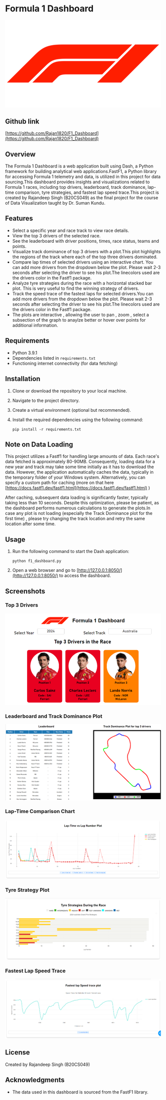 # Formula 1 Dashboard

![Formula 1 Logo](logo.png)

## Github link 
[https://github.com/Rajan1820/F1_Dashboard](https://github.com/Rajan1820/F1_Dashboard)


## Overview

The Formula 1 Dashboard is a web application built using Dash, a Python framework for building analytical web applications.FastF1, a Python library for accessing Formula 1 telemetry and data, is utilized in this project for data sourcing.This dashboard provides insights and visualizations related to Formula 1 races, including top drivers, leaderboard, track dominance, lap-time comparison, tyre strategies, and fastest lap speed trace.This project is created by Rajandeep Singh (B20CS049) as the final project for the course of Data Visualization taught by Dr. Suman Kundu.


## Features

- Select a specific year and race track to view race details.
- View the top 3 drivers of the selected race.
- See the leaderboard with driver positions, times, race status, teams and points.
- Visualize track dominance of top 3 drivers with a plot.This plot highlights the regions of the track where each of the top three drivers dominated.
- Compare lap times of selected drivers using an interactive chart. You can add more drivers from the dropdown below the plot. Please wait 2-3 seconds after selecting the driver to see his plot.The linecolors used are the drivers color in the Fastf1 package.
- Analyze tyre strategies during the race with a horizontal stacked bar plot. This is very useful to find the winning strategy of drivers.
- Track the speed trace of the fastest laps for selected drivers.You can add more drivers from the dropdown below the plot. Please wait 2-3 seconds after selecting the driver to see his plot.The linecolors used are the drivers color in the Fastf1 package.
- The plots are interactive , allowing the user to pan , zoom , select a subsection of the graph to anaylze better or hover over points for additional information.

## Requirements

- Python 3.9.1
- Dependencies listed in `requirements.txt`
- Functioning internet connectivity (for data fetching)

## Installation

1. Clone or download the repository to your local machine.
2. Navigate to the project directory.
3. Create a virtual environment (optional but recommended).
4. Install the required dependencies using the following command:

    ```
    pip install -r requirements.txt
    ```

## Note on Data Loading
This project utilizes a Fastf1 for handling large amounts of data. Each race's data fetched is approximately 80-90MB. Consequently, loading data for a new year and track may take some time initially as it has to download the data. However, the application automatically caches the data, typically in the temporary folder of your Windows system. Alternatively, you can specify a custom path for caching (more on that here [https://docs.fastf1.dev/fastf1.html](https://docs.fastf1.dev/fastf1.html) )

After caching, subsequent data loading is significantly faster, typically taking less than 10 seconds. Despite this optimization, please be patient, as the dashboard performs numerous calculations to generate the plots.In case any plot is not loading (especially the Track Dominance plot for the first time) , please try changing the track location and retry the same location after some time.

## Usage

1. Run the following command to start the Dash application:

    ```
    python f1_dashboard.py
    ```

2. Open a web browser and go to [http://127.0.0.1:8050/](http://127.0.0.1:8050/) to access the dashboard.

## Screenshots

### Top 3 Drivers

![Top 3 Drivers](top3.png)

### Leaderboard and Track Dominance Plot

![Leaderboard and Track Dominance Plot](leader_and_track.png)


### Lap-Time Comparison Chart

![Lap-Time Comparison Chart](laptime.png)

### Tyre Strategy Plot 

![Tyre Strategy Plot ](tyre_strat.png)

### Fastest Lap Speed Trace 

![Fastest Lap Speed Trace ](speed.png)


## License

Created by Rajandeep Singh (B20CS049)

## Acknowledgments

- The data used in this dashboard is sourced from the FastF1 library.
